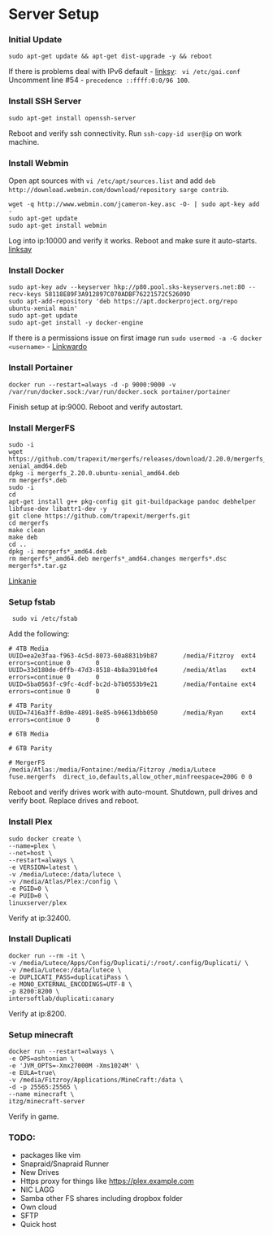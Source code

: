 # Server Setup

### Initial Update
```sudo apt-get update && apt-get dist-upgrade -y && reboot```

If there is problems deal with IPv6 default - [linksy](https://askubuntu.com/questions/574569/apt-get-stuck-at-0-connecting-to-us-archive-ubuntu-com):
``` vi /etc/gai.conf``` Uncomment line #54 - ```precedence ::ffff:0:0/96 100```.

### Install SSH Server
``` sudo apt-get install openssh-server ```

Reboot and verify ssh connectivity. Run ```ssh-copy-id user@ip``` on work machine.

### Install Webmin
Open apt sources with ```vi /etc/apt/sources.list``` and add  ```deb http://download.webmin.com/download/repository sarge contrib```.
```
wget -q http://www.webmin.com/jcameron-key.asc -O- | sudo apt-key add -
sudo apt-get update
sudo apt-get install webmin
```
Log into ip:10000 and verify it works. Reboot and make sure it auto-starts.
[linksay](http://www.webmin.com/deb.html)

### Install Docker


```
sudo apt-key adv --keyserver hkp://p80.pool.sks-keyservers.net:80 --recv-keys 58118E89F3A912897C070ADBF76221572C52609D
sudo apt-add-repository 'deb https://apt.dockerproject.org/repo ubuntu-xenial main'
sudo apt-get update
sudo apt-get install -y docker-engine
```

If there is a permissions issue on first image run ``` sudo usermod -a -G docker <username> ``` - [Linkwardo](https://github.com/moby/moby/issues/5314)

### Install Portainer

```
docker run --restart=always -d -p 9000:9000 -v /var/run/docker.sock:/var/run/docker.sock portainer/portainer
```
Finish setup at ip:9000. Reboot and verify autostart.

### Install MergerFS
```
sudo -i
wget https://github.com/trapexit/mergerfs/releases/download/2.20.0/mergerfs_2.20.0.ubuntu-xenial_amd64.deb
dpkg -i mergerfs_2.20.0.ubuntu-xenial_amd64.deb
rm mergerfs*.deb
sudo -i
cd
apt-get install g++ pkg-config git git-buildpackage pandoc debhelper libfuse-dev libattr1-dev -y
git clone https://github.com/trapexit/mergerfs.git
cd mergerfs
make clean
make deb
cd ..
dpkg -i mergerfs*_amd64.deb
rm mergerfs*_amd64.deb mergerfs*_amd64.changes mergerfs*.dsc mergerfs*.tar.gz
```
[Linkanie](https://github.com/trapexit/mergerfs)

### Setup fstab

``` sudo vi /etc/fstab```

Add the following:
```
# 4TB Media
UUID=ea2e3faa-f963-4c5d-8073-60a8831b9b87       /media/Fitzroy  ext4    errors=continue 0       0
UUID=33d180de-0ffb-47d3-8518-4b8a391b0fe4       /media/Atlas    ext4    errors=continue 0       0
UUID=5ba0563f-c9fc-4cdf-bc2d-b7b0553b9e21       /media/Fontaine ext4    errors=continue 0       0

# 4TB Parity
UUID=7416a3ff-8d0e-4891-8e85-b96613dbb050       /media/Ryan     ext4    errors=continue 0       0

# 6TB Media

# 6TB Parity

# MergerFS
/media/Atlas:/media/Fontaine:/media/Fitzroy /media/Lutece fuse.mergerfs  direct_io,defaults,allow_other,minfreespace=200G 0 0
```
Reboot and verify drives work with auto-mount. Shutdown, pull drives and verify boot. Replace drives and reboot.

### Install Plex
```
sudo docker create \
--name=plex \
--net=host \
--restart=always \
-e VERSION=latest \
-v /media/Lutece:/data/lutece \
-v /media/Atlas/Plex:/config \
-e PGID=0 \
-e PUID=0 \
linuxserver/plex
```
Verify at ip:32400.


### Install Duplicati
```
docker run --rm -it \
-v /media/Lutece/Apps/Config/Duplicati/:/root/.config/Duplicati/ \
-v /media/Lutece:/data/lutece \
-e DUPLICATI_PASS=duplicatiPass \
-e MONO_EXTERNAL_ENCODINGS=UTF-8 \
-p 8200:8200 \
intersoftlab/duplicati:canary
```
Verify at ip:8200.


### Setup minecraft
```
docker run --restart=always \
-e OPS=ashtonian \
-e 'JVM_OPTS=-Xmx27000M -Xms1024M' \
-e EULA=true\
-v /media/Fitzroy/Applications/MineCraft:/data \
-d -p 25565:25565 \
--name minecraft \
itzg/minecraft-server
```
Verify in game.

### TODO:
* packages like vim
* Snapraid/Snapraid Runner
* New Drives
* Https proxy for things like https://plex.example.com
* NIC LAGG
* Samba other FS shares including dropbox folder 
* Own cloud
* SFTP
* Quick host
